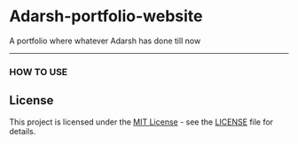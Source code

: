 # Adarsh-portfolio-website
A portfolio where whatever Adarsh has done till now


<hr>


<h3>HOW TO USE</h3>

## License

This project is licensed under the [MIT License](LICENSE) - see the [LICENSE](LICENSE) file for details.
